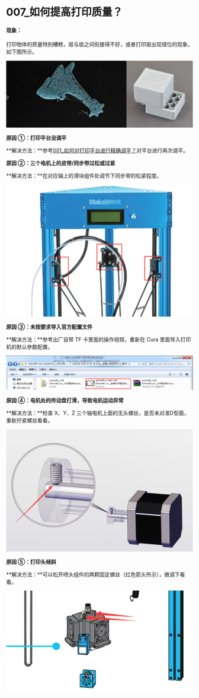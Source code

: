 # 007\_如何提高打印质量？

#### 现象：

打印物体的质量特别糟糕，层与层之间衔接得不好，或者打印层出现错位的现象，如下图所示。

![](../.gitbook/assets/0-6.png)

**原因 ①：打印平台没调平**

**解决方法：**参考[001\_如何对打印平台进行精确调平？](001-ru-he-dui-da-yin-ping-tai-jin-hang-jing-que-tiao-ping.md)对平台进行再次调平。

**原因 ②：三个电机上的皮带/同步带过松或过紧**

**解决方法：**在对应轴上的滑块组件处调节下同步带的松紧程度。

![](../.gitbook/assets/0-5.png)

**原因 ③：未按要求导入官方配置文件**

**解决方法：**参考出厂自带 TF 卡里面的操作视频，重新在 Cura 里面导入打印机的默认参数配置。

![](../.gitbook/assets/0-4.png)

**原因 ④：电机处的传动盘打滑，导致电机运动异常**

**解决方法：**检查 X、Y、Z 三个轴电机上面的无头螺丝，是否未对准D型面，重新拧紧螺丝看看。

![](../.gitbook/assets/0-3.png)

**原因 ⑤：打印头倾斜**

**解决方法：**可以松开喷头组件的两颗固定螺丝（红色箭头所示），微调下看看。

![](../.gitbook/assets/0-2.png)



